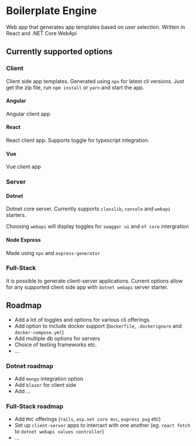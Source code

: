 # Boilerplate Engine

Web app that generates app templates based on user selection. Written in React and .NET Core WebApi

## Currently supported options

### Client

Client side app templates. Generated using `npx` for latest cli versions. Just get the zip file, run `npm install` or `yarn` and start the app.

#### Angular

Angular client app

#### React

React client app. Supports toggle for typescript integration.

#### Vue

Vue client app

### Server



#### Dotnet

Dotnet core server. Currently supports `classlib`, `console` and `webapi` starters.

Choosing `webapi` will display toggles for `swagger ui` and `ef core` intergration

#### Node Express

Made using `npx` and `express-generator`

### Full-Stack

It is possible to generate client-server applications. Current options allow for any supported client side app with `dotnet webapi` server starter.

## Roadmap

- Add a lot of toggles and options for various cli offerings.
- Add option to include docker support (`Dockerfile`, `.dockerignore` and `docker-compose.yml`)
- Add multiple db options for servers
- Choice of testing frameworks etc.
- ...

### Dotnet roadmap

- Add `mongo` integration option
- Add `blazor` for client side
- Add ...

### Full-Stack roadmap

- Add `MVC` offerings (`rails`, `asp.net core mvc`, `express pug` etc)
- Set up `client-server` apps to interract with one another (eg. `react fetch` to `dotnet webapi values controller`)
- ...